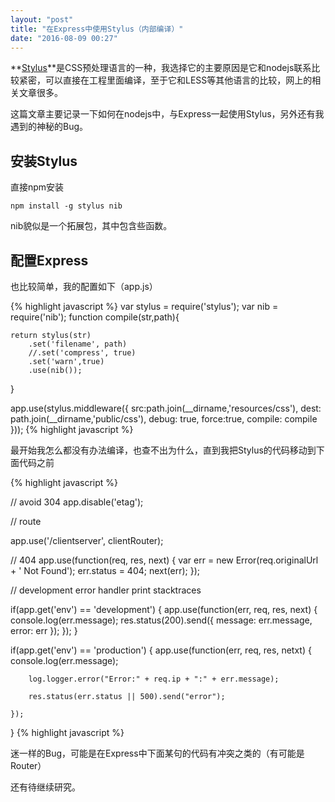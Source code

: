 ```yaml
---
layout: "post"
title: "在Express中使用Stylus（内部编译）"
date: "2016-08-09 00:27"
---
```


**[Stylus](http://stylus-lang.com/)**是CSS预处理语言的一种，我选择它的主要原因是它和nodejs联系比较紧密，可以直接在工程里面编译，至于它和LESS等其他语言的比较，网上的相关文章很多。

这篇文章主要记录一下如何在nodejs中，与Express一起使用Stylus，另外还有我遇到的神秘的Bug。

## 安装Stylus

直接npm安装

```
npm install -g stylus nib
```

nib貌似是一个拓展包，其中包含些函数。

## 配置Express
也比较简单，我的配置如下（app.js）

{% highlight javascript %}
var stylus = require('stylus');
var nib = require('nib');
function compile(str,path){

	return stylus(str)
		.set('filename', path)
		//.set('compress', true)
		.set('warn',true)
		.use(nib());
}


app.use(stylus.middleware({
	src:path.join(__dirname,'resources/css'),
	dest: path.join(__dirname,'public/css'),
	debug: true,
	force:true,
	compile: compile
}));
{% highlight javascript %}

最开始我怎么都没有办法编译，也查不出为什么，直到我把Stylus的代码移动到下面代码之前

{% highlight javascript %}

// avoid 304
app.disable('etag');

// route

app.use('/clientserver', clientRouter);

// 404
app.use(function(req, res, next) {
	var err = new Error(req.originalUrl + ' Not Found');
	err.status = 404;
	next(err);
});

// development error handler   print stacktraces

if(app.get('env') == 'development') {
	app.use(function(err, req, res, next) {
		console.log(err.message);
 		res.status(200).send({
 			message: err.message,
 			error: err
 		});
 	});
}

if(app.get('env') == 'production') {
	app.use(function(err, req, res, netxt) {
		console.log(err.message);

		log.logger.error("Error:" + req.ip + ":" + err.message);

		res.status(err.status || 500).send("error");

	});
}
{% highlight javascript %}

迷一样的Bug，可能是在Express中下面某句的代码有冲突之类的（有可能是Router）

还有待继续研究。
